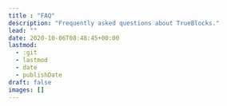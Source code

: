 ```yaml
---
title : "FAQ"
description: "Frequently asked questions about TrueBlocks."
lead: ""
date: 2020-10-06T08:48:45+00:00
lastmod:
  - :git
  - lastmod
  - date
  - publishDate
draft: false
images: []
---
```

